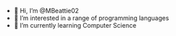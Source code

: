 - 👋 Hi, I’m @MBeattie02
- 👀 I’m interested in a range of programming languages 
- 🌱 I’m currently learning Computer Science 




